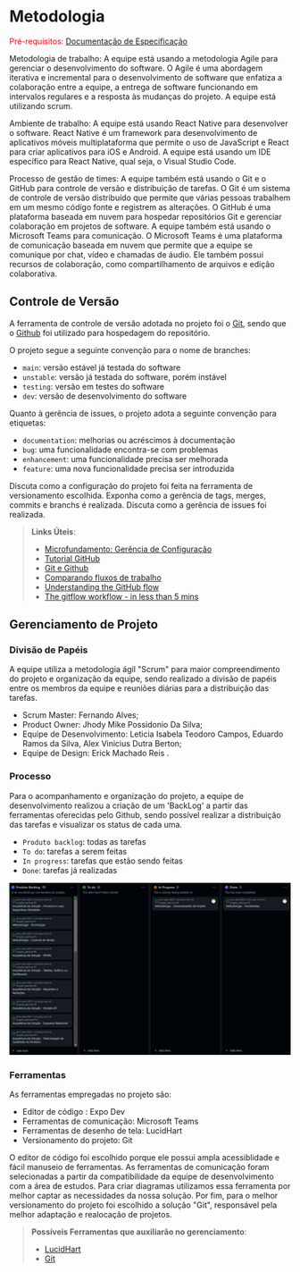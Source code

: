 
# Metodologia

<span style="color:red">Pré-requisitos: <a href="02-Especificação do Projeto.md"> Documentação de Especificação</a></span>

Metodologia de trabalho:
A equipe está usando a metodologia Agile para gerenciar o desenvolvimento do software. O Agile é uma abordagem iterativa e incremental para o desenvolvimento de software que enfatiza a colaboração entre a equipe, a entrega de software funcionando em intervalos regulares e a resposta às mudanças do projeto. A equipe está utilizando scrum.

Ambiente de trabalho:
A equipe está usando React Native para desenvolver o software. React Native é um framework para desenvolvimento de aplicativos móveis multiplataforma que permite o uso de JavaScript e React para criar aplicativos para iOS e Android. A equipe está usando um IDE específico para React Native, qual seja, o Visual Studio Code.

Processo de gestão de times:
A equipe também está usando o Git e o GitHub para controle de versão e distribuição de tarefas. O Git é um sistema de controle de versão distribuído que permite que várias pessoas trabalhem em um mesmo código fonte e registrem as alterações. O GitHub é uma plataforma baseada em nuvem para hospedar repositórios Git e gerenciar colaboração em projetos de software.
A equipe também está usando o Microsoft Teams para comunicação. O Microsoft Teams é uma plataforma de comunicação baseada em nuvem que permite que a equipe se comunique por chat, vídeo e chamadas de áudio. Ele também possui recursos de colaboração, como compartilhamento de arquivos e edição colaborativa.

## Controle de Versão

A ferramenta de controle de versão adotada no projeto foi o
[Git](https://git-scm.com/), sendo que o [Github](https://github.com)
foi utilizado para hospedagem do repositório.

O projeto segue a seguinte convenção para o nome de branches:

- `main`: versão estável já testada do software
- `unstable`: versão já testada do software, porém instável
- `testing`: versão em testes do software
- `dev`: versão de desenvolvimento do software

Quanto à gerência de issues, o projeto adota a seguinte convenção para
etiquetas:

- `documentation`: melhorias ou acréscimos à documentação
- `bug`: uma funcionalidade encontra-se com problemas
- `enhancement`: uma funcionalidade precisa ser melhorada
- `feature`: uma nova funcionalidade precisa ser introduzida

Discuta como a configuração do projeto foi feita na ferramenta de versionamento escolhida. Exponha como a gerência de tags, merges, commits e branchs é realizada. Discuta como a gerência de issues foi realizada.

> **Links Úteis**:
> - [Microfundamento: Gerência de Configuração](https://pucminas.instructure.com/courses/87878/)
> - [Tutorial GitHub](https://guides.github.com/activities/hello-world/)
> - [Git e Github](https://www.youtube.com/playlist?list=PLHz_AreHm4dm7ZULPAmadvNhH6vk9oNZA)
>  - [Comparando fluxos de trabalho](https://www.atlassian.com/br/git/tutorials/comparing-workflows)
> - [Understanding the GitHub flow](https://guides.github.com/introduction/flow/)
> - [The gitflow workflow - in less than 5 mins](https://www.youtube.com/watch?v=1SXpE08hvGs)

## Gerenciamento de Projeto

### Divisão de Papéis

A equipe utiliza a metodologia ágil "Scrum" para maior compreendimento do projeto e organização da equipe, sendo realizado a divisão de papéis entre os membros da equipe e reuniões diárias para a distribuição das tarefas.
- Scrum Master: Fernando Alves;
- Product Owner: Jhody Mike Possidonio Da Silva;
- Equipe de Desenvolvimento: Leticia Isabela Teodoro Campos, Eduardo Ramos da Silva, Alex Vinicius Dutra Berton;
- Equipe de Design: Erick Machado Reis
.

### Processo

Para o acompanhamento e organização do projeto, a equipe de desenvolvimento realizou a criação de um 'BackLog' a partir das ferramentas oferecidas pelo Github, sendo possível realizar a distribuição das tarefas e visualizar os status de cada uma.<br>

- `Produto backlog`: todas as tarefas
- `To do`: tarefas a serem feitas
- `In progress`: tarefas que estão sendo feitas
- `Done`: tarefas já realizadas
<img src="img/BACKLOGS1.png"/> 


### Ferramentas

As ferramentas empregadas no projeto são:

- Editor de código : Expo Dev
- Ferramentas de comunicação:  Microsoft Teams 
- Ferramentas de desenho de tela: LucidHart
- Versionamento do projeto: Git

O editor de código foi escolhido porque ele possui ampla acessiblidade e fácil manuseio de ferramentas. As ferramentas de comunicação foram selecionadas a partir da compatibilidade da equipe de desenvolvimento com a área de estudos. Para criar diagramas utilizamos essa ferramenta por melhor captar as necessidades da nossa solução.
Por fim, para o melhor versionamento do projeto foi escolhido a solução "Git", responsável pela melhor adaptação e realocação de projetos.

 
> **Possíveis Ferramentas que auxiliarão no gerenciamento**: 
> - [LucidHart](https://lucid.app/lucidchart/)
> - [Git](https://git-scm.com/)
